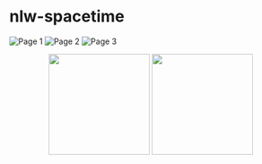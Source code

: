 # nlw-spacetime

![Page 1](https://github.com/ReySJS/nlw-spacetime/assets/78664426/0680c2ea-a828-4fcf-bd3d-8ea1603e99e1)
![Page 2](https://github.com/ReySJS/nlw-spacetime/assets/78664426/4da3f4b4-a54b-4aec-be44-373ef5728f16)
![Page 3](https://github.com/ReySJS/nlw-spacetime/assets/78664426/477c4e51-abd3-4c5b-9560-4d6f0e22c7e5)

<p align="center">
   <img height="180em"src="https://github.com/ReySJS/nlw-spacetime/assets/78664426/018c3099-d06f-4978-936c-b04bf39ff1a2" />
   <img height="180em"src="https://github.com/ReySJS/nlw-spacetime/assets/78664426/a466314f-17c8-424c-9d72-ea795798d482" />
</p>
